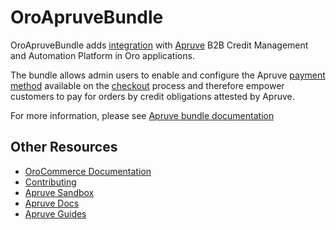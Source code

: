 # OroApruveBundle

OroApruveBundle adds [integration](https://github.com/oroinc/platform/tree/master/src/Oro/Bundle/IntegrationBundle) with [Apruve](https://apruve.com/) B2B Credit Management and Automation Platform in Oro applications.

The bundle allows admin users to enable and configure the Apruve [payment method](https://github.com/oroinc/orocommerce/tree/master/src/Oro/Bundle/PaymentBundle) available on the [checkout](https://github.com/oroinc/orocommerce/tree/master/src/Oro/Bundle/CheckoutBundle) process and therefore empower customers to pay for orders by credit obligations attested by Apruve.

For more information, please see [Apruve bundle documentation](https://doc.oroinc.com/master/bundles/extensions/ApruveBundle/)

Other Resources
---------------

 * [OroCommerce Documentation](https://doc.oroinc.com)
 * [Contributing](https://doc.oroinc.com/community/contribute/)
 * [Apruve Sandbox][1]
 * [Apruve Docs][2]
 * [Apruve Guides][3]


[0]: https://www.apruve.com
[1]: https://test.apruve.com
[2]: https://docs.apruve.com/reference
[3]: https://docs.apruve.com/guides

